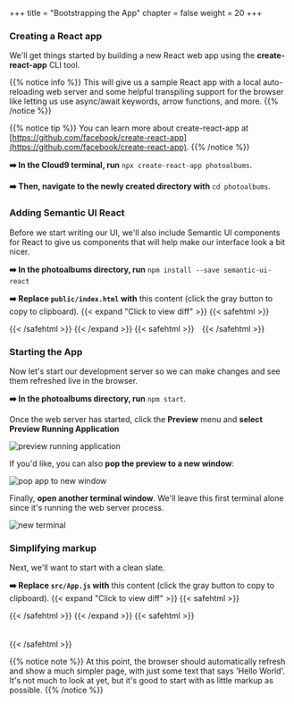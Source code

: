 +++
title = "Bootstrapping the App"
chapter = false
weight = 20
+++

### Creating a React app
We'll get things started by building a new React web app using the **create-react-app** CLI tool. 

{{% notice info %}}
This will give us a sample React app with a local auto-reloading web server and some helpful transpiling support for the browser like letting us use async/await keywords, arrow functions, and more.
{{% /notice %}}

{{% notice tip %}}
You can learn more about create-react-app at [https://github.com/facebook/create-react-app](https://github.com/facebook/create-react-app).
{{% /notice %}}

**➡️ In the Cloud9 terminal, run** `npx create-react-app photoalbums`.

**➡️ Then, navigate to the newly created directory with** `cd photoalbums`.


### Adding Semantic UI React

Before we start writing our UI, we'll also include Semantic UI components for React to give us components that will help make our interface look a bit nicer.

**➡️ In the photoalbums directory, run** `npm install --save semantic-ui-react`

**➡️ Replace `public/index.html` with** <span class="clipBtn clipboard" data-clipboard-target="#id0ce4b3e780ae9cbb429b4d2a6ac625a057a5fed5photoalbumspublicindexhtml">this content</span> (click the gray button to copy to clipboard). 
{{< expand "Click to view diff" >}} {{< safehtml >}}
<div id="diff-id0ce4b3e780ae9cbb429b4d2a6ac625a057a5fed5photoalbumspublicindexhtml"></div> <script type="text/template" data-diff-for="diff-id0ce4b3e780ae9cbb429b4d2a6ac625a057a5fed5photoalbumspublicindexhtml">commit 0ce4b3e780ae9cbb429b4d2a6ac625a057a5fed5
Author: Gabe Hollombe <gabe@avantbard.com>
Date:   Thu Feb 6 10:20:18 2020 +0800

    add semantic ui react

diff --git a/photoalbums/public/index.html b/photoalbums/public/index.html
index aa069f2..fa245c8 100644
--- a/photoalbums/public/index.html
+++ b/photoalbums/public/index.html
@@ -15,6 +15,8 @@
       user's mobile device or desktop. See https://developers.google.com/web/fundamentals/web-app-manifest/
     -->
     <link rel="manifest" href="%PUBLIC_URL%/manifest.json" />
+    <link rel="stylesheet" href="//cdn.jsdelivr.net/npm/semantic-ui@2.4.2/dist/semantic.min.css" />
+
     <!--
       Notice the use of %PUBLIC_URL% in the tags above.
       It will be replaced with the URL of the `public` folder during the build.
</script>
{{< /safehtml >}} {{< /expand >}}
{{< safehtml >}}
<textarea id="id0ce4b3e780ae9cbb429b4d2a6ac625a057a5fed5photoalbumspublicindexhtml" style="position: relative; left: -1000px; width: 1px; height: 1px;"><!DOCTYPE html>
<html lang="en">
  <head>
    <meta charset="utf-8" />
    <link rel="icon" href="%PUBLIC_URL%/favicon.ico" />
    <meta name="viewport" content="width=device-width, initial-scale=1" />
    <meta name="theme-color" content="#000000" />
    <meta
      name="description"
      content="Web site created using create-react-app"
    />
    <link rel="apple-touch-icon" href="%PUBLIC_URL%/logo192.png" />
    <!--
      manifest.json provides metadata used when your web app is installed on a
      user's mobile device or desktop. See https://developers.google.com/web/fundamentals/web-app-manifest/
    -->
    <link rel="manifest" href="%PUBLIC_URL%/manifest.json" />
    <link rel="stylesheet" href="//cdn.jsdelivr.net/npm/semantic-ui@2.4.2/dist/semantic.min.css" />

    <!--
      Notice the use of %PUBLIC_URL% in the tags above.
      It will be replaced with the URL of the `public` folder during the build.
      Only files inside the `public` folder can be referenced from the HTML.

      Unlike "/favicon.ico" or "favicon.ico", "%PUBLIC_URL%/favicon.ico" will
      work correctly both with client-side routing and a non-root public URL.
      Learn how to configure a non-root public URL by running `npm run build`.
    -->
    <title>React App</title>
  </head>
  <body>
    <noscript>You need to enable JavaScript to run this app.</noscript>
    <div id="root"></div>
    <!--
      This HTML file is a template.
      If you open it directly in the browser, you will see an empty page.

      You can add webfonts, meta tags, or analytics to this file.
      The build step will place the bundled scripts into the <body> tag.

      To begin the development, run `npm start` or `yarn start`.
      To create a production bundle, use `npm run build` or `yarn build`.
    -->
  </body>
</html>

</textarea>
{{< /safehtml >}}

### Starting the App
Now let's start our development server so we can make changes and see them refreshed live in the browser.

**➡️ In the photoalbums directory, run** `npm start`. 

Once the web server has started, click the **Preview** menu and **select Preview Running Application**

![preview running application](/images/preview_running_application.png)

If you'd like, you can also **pop the preview to a new window**:

![pop app to new window](/images/pop_browser_new_window.png)

Finally, **open another terminal window**. We'll leave this first terminal alone since it's running the web server process.

![new terminal](/images/c9_new_terminal.png)

### Simplifying markup

Next, we'll want to start with a clean slate.

**➡️ Replace `src/App.js` with** <span class="clipBtn clipboard" data-clipboard-target="#id6c0bff7c33c87c1117890501a772279cf876fb41photoalbumssrcAppjs">this content</span> (click the gray button to copy to clipboard). 
{{< expand "Click to view diff" >}} {{< safehtml >}}
<div id="diff-id6c0bff7c33c87c1117890501a772279cf876fb41photoalbumssrcAppjs"></div> <script type="text/template" data-diff-for="diff-id6c0bff7c33c87c1117890501a772279cf876fb41photoalbumssrcAppjs">commit 6c0bff7c33c87c1117890501a772279cf876fb41
Author: Gabe Hollombe <gabehol@amazon.com>
Date:   Tue Feb 11 13:53:16 2020 +0800

    hello world App.js

diff --git a/photoalbums/src/App.js b/photoalbums/src/App.js
index ce9cbd2..4b68c37 100644
--- a/photoalbums/src/App.js
+++ b/photoalbums/src/App.js
@@ -1,26 +1,13 @@
 import React from 'react';
-import logo from './logo.svg';
-import './App.css';
+
+import { Header } from 'semantic-ui-react';
 
 function App() {
   return (
-    <div className="App">
-      <header className="App-header">
-        <img src={logo} className="App-logo" alt="logo" />
-        <p>
-          Edit <code>src/App.js</code> and save to reload.
-        </p>
-        <a
-          className="App-link"
-          href="https://reactjs.org"
-          target="_blank"
-          rel="noopener noreferrer"
-        >
-          Learn React
-        </a>
-      </header>
-    </div>
-  );
+    <Header as="h1">
+      Hello World!
+    </Header>
+  )
 }
 
-export default App;
+export default App
</script>
{{< /safehtml >}} {{< /expand >}}
{{< safehtml >}}
<textarea id="id6c0bff7c33c87c1117890501a772279cf876fb41photoalbumssrcAppjs" style="position: relative; left: -1000px; width: 1px; height: 1px;">import React from 'react';

import { Header } from 'semantic-ui-react';

function App() {
  return (
    <Header as="h1">
      Hello World!
    </Header>
  )
}

export default App

</textarea>
{{< /safehtml >}}

{{% notice note %}}
At this point, the browser should automatically refresh and show a much simpler page, with just some text that says 'Hello World'. It's not much to look at yet, but it's good to start with as little markup as possible.
{{% /notice %}}